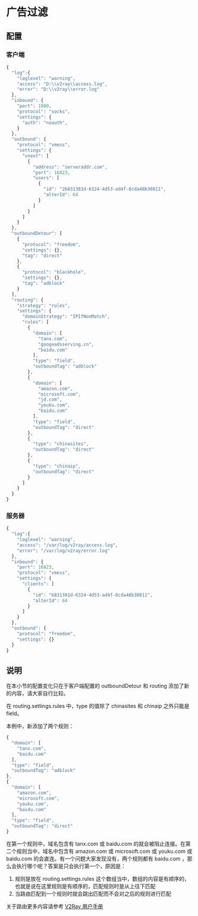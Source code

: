 # 广告过滤

## 配置

### 客户端

```javascript
{
  "log":{
    "loglevel": "warning",
    "access": "D:\\v2ray\\access.log",
    "error": "D:\\v2ray\\error.log"
  },
  "inbound": {
    "port": 1080,
    "protocol": "socks",
    "settings": {
      "auth": "noauth",
    }
  },
  "outbound": {
    "protocol": "vmess",
    "settings": {
      "vnext": [
        {
          "address": "serveraddr.com",
          "port": 16823,
          "users": [
            {
              "id": "2b831381d-6324-4d53-ad4f-8cda48b30811",  
              "alterId": 64
            }
          ]
        }
      ]
    }
  },
  "outboundDetour": [
    {
      "protocol": "freedom",
      "settings": {},
      "tag": "direct"
    },
    {
      "protocol": "blackhole",
      "settings": {},
      "tag": "adblock"
    }
  ],
  "routing": {
    "strategy": "rules",
    "settings": {
      "domainStrategy": "IPIfNonMatch",
      "rules": [
        {
          "domain": [
            "tanx.com",
            "googeadsserving.cn",
            "baidu.com"
          ],
          "type": "field",
          "outboundTag": "adblock"       
        },
        {
          "domain": [
            "amazon.com",
            "microsoft.com",
            "jd.com",
            "youku.com",
            "baidu.com"
          ],
          "type": "field",
          "outboundTag": "direct"
        },
        {
          "type": "chinasites",
          "outboundTag": "direct"
        },
        {
          "type": "chinaip",
          "outboundTag": "direct"
        }
      ]
    }
  }
}
```

### 服务器

```javascript
{
  "log":{
    "loglevel": "warning",
    "access": "/var/log/v2ray/access.log",
    "error": "/var/log/v2ray/error.log"
  },
  "inbound": {
    "port": 16823,
    "protocol": "vmess",    
    "settings": {
      "clients": [
        {
          "id": "b831381d-6324-4d53-ad4f-8cda48b30811",
          "alterId": 64
        }
      ]
    }
  },
  "outbound": {
    "protocol": "freedom",
    "settings": {}
  }
}
```

## 说明

在本小节的配置变化只在于客户端配置的 outboundDetour 和 routing 添加了新的内容，请大家自行比较。

在 routing.settings.rules 中，type 的值除了 chinasites 和 chinaip 之外只能是 field。

本例中，新添加了两个规则：

```javascript
{
  "domain": [
    "tanx.com",
    "baidu.com"
  ],
  "type": "field",
  "outboundTag": "adblock"       
},
{
  "domain": [
    "amazon.com",
    "microsoft.com",
    "youku.com",
    "baidu.com"
  ],
  "type": "field",
  "outboundTag": "direct"
}
```

在第一个规则中，域名包含有 tanx.com 或 baidu.com 的就会被阻止连接。在第二个规则当中，域名中包含有 amazon.com 或 microsoft.com 或 youku.com 或 baidu.com 的会直连。有一个问题大家发现没有，两个规则都有 baidu.com ，那么会执行哪个呢？答案是只会执行第一个，原因是：
1. 规则是放在 routing.settings.rules 这个数组当中，数组的内容是有顺序的，也就是说在这里规则是有顺序的，匹配规则时是从上往下匹配
2. 当路由匹配到一个规则时就会跳出匹配而不会对之后的规则进行匹配

关于路由更多内容请参考 [V2Ray 用户手册](https://www.v2ray.com/chapter_02/03_routing.html)
